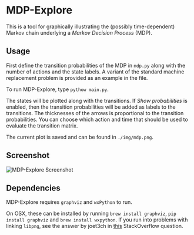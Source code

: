 # MDP-Explore
This is a tool for graphically illustrating the (possibly time-dependent)
Markov chain underlying a *Markov Decision Process* (MDP).

## Usage

First define the transition probabilities of the MDP in `mdp.py` along with the
number of actions and the state labels. A variant of the standard machine
replacement problem is provided as an example in the file.

To run MDP-Explore, type `pythow main.py`. 

The states will be plotted along with the transitions. If *Show probabilities*
is enabled, then the transition probabilities will be added as labels to the
transitions. The thicknesses of the arrows is proportional to the transition
probabilities. You can choose which action and time that should be used to
evaluate the transition matrix.

The current plot is saved and can be found in `./img/mdp.png`.

## Screenshot
![MDP-Explore Screenshot](https://rmattila.github.io/mdp-explore/mdp-explore.png)

## Dependencies
MDP-Explore requires `graphviz` and `wxPython` to run.

On OSX, these can be installed by running `brew install graphviz`, `pip
install graphviz` and `brew install wxpython`. If you run into problems with
linking `libpng`, see the answer by joet3ch in
[this](http://stackoverflow.com/questions/17756587/installing-graphicsmagick-on-mac-os-x-10-8)
StackOverflow question.

